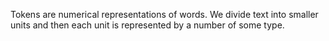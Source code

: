 Tokens are numerical representations of words. We divide text into smaller units and then each unit is represented by a number of some type.